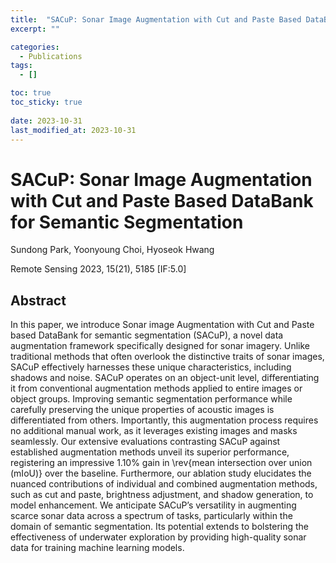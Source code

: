 ```yaml
---
title:  "SACuP: Sonar Image Augmentation with Cut and Paste Based DataBank for Semantic Segmentation"
excerpt: ""

categories:
  - Publications
tags:
  - []

toc: true
toc_sticky: true
 
date: 2023-10-31
last_modified_at: 2023-10-31
---
```

# SACuP: Sonar Image Augmentation with Cut and Paste Based DataBank for Semantic Segmentation
Sundong Park, Yoonyoung Choi, Hyoseok Hwang

Remote Sensing 2023, 15(21), 5185 [IF:5.0]

## Abstract
In this paper, we introduce Sonar image Augmentation with Cut and Paste based DataBank for semantic segmentation (SACuP), a novel data augmentation framework specifically designed for sonar imagery.
Unlike traditional methods that often overlook the distinctive traits of sonar images, SACuP effectively harnesses these unique characteristics, including shadows and noise.
SACuP operates on an object-unit level, differentiating it from conventional augmentation methods applied to entire images or object groups.
Improving semantic segmentation performance while carefully preserving the unique properties of acoustic images is differentiated from others.
Importantly, this augmentation process requires no additional manual work, as it leverages existing images and masks seamlessly.
Our extensive evaluations contrasting SACuP against established augmentation methods unveil its superior performance, registering an impressive 1.10\% gain in \rev{mean intersection over union (mIoU)} over the baseline.
Furthermore, our ablation study elucidates the nuanced contributions of individual and combined augmentation methods, such as cut and paste, brightness adjustment, and shadow generation, to model enhancement.
We anticipate SACuP’s versatility in augmenting scarce sonar data across a spectrum of tasks, particularly within the domain of semantic segmentation.
Its potential extends to bolstering the effectiveness of underwater exploration by providing high-quality sonar data for training machine learning models.
